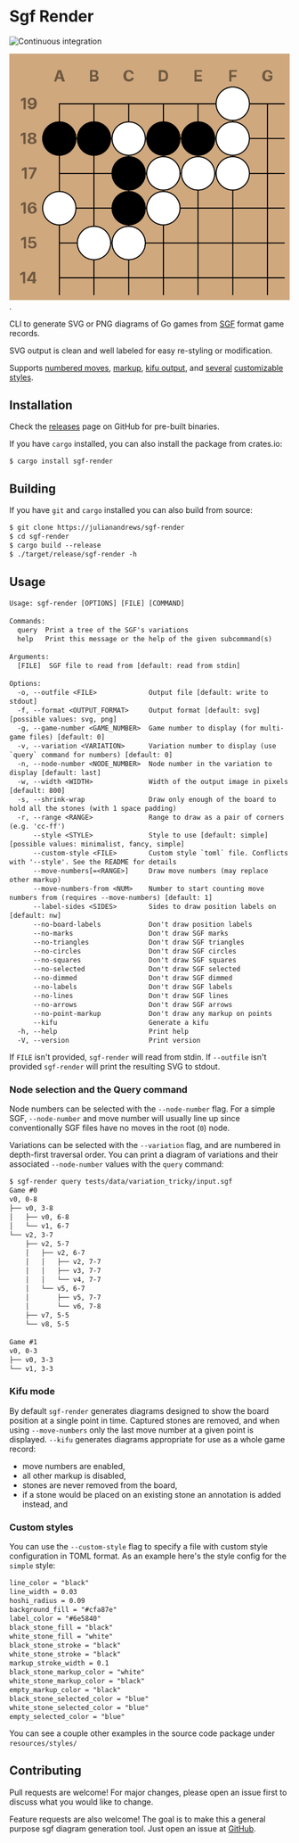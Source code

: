 # Sgf Render

![Continuous integration](https://github.com/julianandrews/sgf-render/workflows/Continuous%20integration/badge.svg)

![Cho Chikun Elementary, Problem 45](demo/prob45.svg).

CLI to generate SVG or PNG diagrams of Go games from
[SGF](https://www.red-bean.com/sgf/) format game records.

SVG output is clean and well labeled for easy re-styling or modification.

Supports [numbered
moves](https://raw.githubusercontent.com/julianandrews/sgf-render/master/demo/simple-numbered.svg),
[markup](https://raw.githubusercontent.com/julianandrews/sgf-render/master/demo/markup.svg),
[kifu output](https://raw.githubusercontent.com/julianandrews/sgf-render/master/demo/kifu.svg),
and
[several](https://raw.githubusercontent.com/julianandrews/sgf-render/master/demo/minimalist-numbered.svg)
[customizable](https://raw.githubusercontent.com/julianandrews/sgf-render/master/demo/wacky.svg)
[styles](https://raw.githubusercontent.com/julianandrews/sgf-render/master/demo/prob45-fancy.svg).

## Installation

Check the [releases](https://github.com/julianandrews/sgf-render/releases) page
on GitHub for pre-built binaries.

If you have `cargo` installed, you can also install the package from crates.io:

```
$ cargo install sgf-render
```

## Building

If you have `git` and `cargo` installed you can also build from source:

```
$ git clone https://julianandrews/sgf-render
$ cd sgf-render
$ cargo build --release
$ ./target/release/sgf-render -h
```

## Usage

```
Usage: sgf-render [OPTIONS] [FILE] [COMMAND]

Commands:
  query  Print a tree of the SGF's variations
  help   Print this message or the help of the given subcommand(s)

Arguments:
  [FILE]  SGF file to read from [default: read from stdin]

Options:
  -o, --outfile <FILE>             Output file [default: write to stdout]
  -f, --format <OUTPUT_FORMAT>     Output format [default: svg] [possible values: svg, png]
  -g, --game-number <GAME_NUMBER>  Game number to display (for multi-game files) [default: 0]
  -v, --variation <VARIATION>      Variation number to display (use `query` command for numbers) [default: 0]
  -n, --node-number <NODE_NUMBER>  Node number in the variation to display [default: last]
  -w, --width <WIDTH>              Width of the output image in pixels [default: 800]
  -s, --shrink-wrap                Draw only enough of the board to hold all the stones (with 1 space padding)
  -r, --range <RANGE>              Range to draw as a pair of corners (e.g. 'cc-ff')
      --style <STYLE>              Style to use [default: simple] [possible values: minimalist, fancy, simple]
      --custom-style <FILE>        Custom style `toml` file. Conflicts with '--style'. See the README for details
      --move-numbers[=<RANGE>]     Draw move numbers (may replace other markup)
      --move-numbers-from <NUM>    Number to start counting move numbers from (requires --move-numbers) [default: 1]
      --label-sides <SIDES>        Sides to draw position labels on [default: nw]
      --no-board-labels            Don't draw position labels
      --no-marks                   Don't draw SGF marks
      --no-triangles               Don't draw SGF triangles
      --no-circles                 Don't draw SGF circles
      --no-squares                 Don't draw SGF squares
      --no-selected                Don't draw SGF selected
      --no-dimmed                  Don't draw SGF dimmed
      --no-labels                  Don't draw SGF labels
      --no-lines                   Don't draw SGF lines
      --no-arrows                  Don't draw SGF arrows
      --no-point-markup            Don't draw any markup on points
      --kifu                       Generate a kifu
  -h, --help                       Print help
  -V, --version                    Print version
```

If `FILE` isn't provided, `sgf-render` will read from stdin. If `--outfile`
isn't provided `sgf-render` will print the resulting SVG to stdout.

### Node selection and the Query command

Node numbers can be selected with the `--node-number` flag. For a simple
SGF, `--node-number` and move number will usually line up since
conventionally SGF files have no moves in the root (`0`) node.

Variations can be selected with the `--variation` flag, and are numbered in
depth-first traversal order. You can print a diagram of variations and their
associated `--node-number` values with the `query` command:

```
$ sgf-render query tests/data/variation_tricky/input.sgf
Game #0
v0, 0-8
├── v0, 3-8
│   ├── v0, 6-8
│   └── v1, 6-7
└── v2, 3-7
    ├── v2, 5-7
    │   ├── v2, 6-7
    │   │   ├── v2, 7-7
    │   │   ├── v3, 7-7
    │   │   └── v4, 7-7
    │   └── v5, 6-7
    │       ├── v5, 7-7
    │       └── v6, 7-8
    ├── v7, 5-5
    └── v8, 5-5

Game #1
v0, 0-3
├── v0, 3-3
└── v1, 3-3
```

### Kifu mode

By default `sgf-render` generates diagrams designed to show the board position
at a single point in time. Captured stones are removed, and when using
`--move-numbers` only the last move number at a given point is displayed.
`--kifu` generates diagrams appropriate for use as a whole game record:

- move numbers are enabled,
- all other markup is disabled,
- stones are never removed from the board,
- if a stone would be placed on an existing stone an annotation is added
  instead, and

### Custom styles

You can use the `--custom-style` flag to specify a file with custom style
configuration in TOML format. As an example here's the style config for the
`simple` style:

```
line_color = "black"
line_width = 0.03
hoshi_radius = 0.09
background_fill = "#cfa87e"
label_color = "#6e5840"
black_stone_fill = "black"
white_stone_fill = "white"
black_stone_stroke = "black"
white_stone_stroke = "black"
markup_stroke_width = 0.1
black_stone_markup_color = "white"
white_stone_markup_color = "black"
empty_markup_color = "black"
black_stone_selected_color = "blue"
white_stone_selected_color = "blue"
empty_selected_color = "blue"
```

You can see a couple other examples in the source code package under
`resources/styles/`

## Contributing
Pull requests are welcome! For major changes, please open an issue first to
discuss what you would like to change.

Feature requests are also welcome! The goal is to make this a general purpose
sgf diagram generation tool. Just open an issue at
[GitHub](https://github.com/julianandrews/sgf-render/issues).
